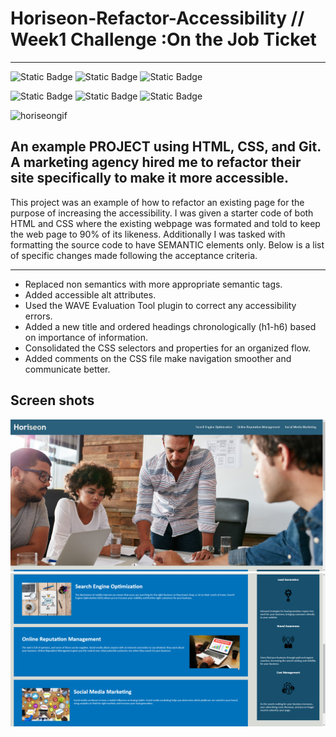 
# Horiseon-Refactor-Accessibility // Week1 Challenge :On the Job Ticket


***


![Static Badge](https://img.shields.io/badge/HTML5-red?style=for-the-badge&logo=HTML5&labelColor=black)  ![Static Badge](https://img.shields.io/badge/CSS3-black?style=for-the-badge&logo=CSS3&logoColor=blue&labelColor=black&color=blue) ![Static Badge](https://img.shields.io/badge/Github-black?style=for-the-badge&logo=github&labelColor=blue) 


![Static Badge](https://img.shields.io/badge/world-black?style=flat-square&label=hello&labelColor=black&color=blue)
![Static Badge](https://img.shields.io/badge/week1-blue)
![Static Badge](https://img.shields.io/badge/Challenge1-red)



  
![horiseongif](https://github.com/sbanati/Horiseon-Refactor-Accessibility/assets/149754544/014dca29-e09e-4851-b1b2-dbde17135610)


## An example PROJECT using  HTML, CSS, and Git. A marketing agency hired me to refactor their site specifically to make it more accessible. 



<p>This project was an example of how to refactor an existing page for the purpose of increasing the accessibility.
I was given a starter code of both HTML and CSS where the existing webpage was formated and told to keep the web page to 
90% of its likeness. Additionally I was tasked with formatting the source code to have SEMANTIC elements only. Below is a 
list of specific changes made following the acceptance criteria. </p>

***

* Replaced non semantics with more appropriate semantic tags. 
* Added accessible alt attributes.
* Used the WAVE Evaluation Tool plugin to correct any accessibility errors. 
* Added a new title and ordered headings chronologically (h1-h6) based on importance of information.
* Consolidated the CSS selectors and properties for an organized flow.
* Added comments on the CSS file make navigation smoother and communicate better.






## Screen shots 
<img src="screenshot-1.PNG.png">
<img src="screenshot-2.PNG.png">





